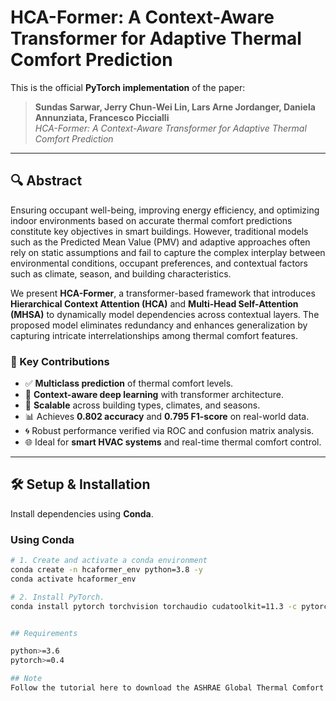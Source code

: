 # HCA-Former: A Context-Aware Transformer for Adaptive Thermal Comfort Prediction

This is the official **PyTorch implementation** of the paper:

> **Sundas Sarwar, Jerry Chun-Wei Lin, Lars Arne Jordanger, Daniela Annunziata, Francesco Piccialli**  
> _HCA-Former: A Context-Aware Transformer for Adaptive Thermal Comfort Prediction_

---

## 🔍 Abstract

Ensuring occupant well-being, improving energy efficiency, and optimizing indoor environments based on accurate thermal comfort predictions constitute key objectives in smart buildings. However, traditional models such as the Predicted Mean Value (PMV) and adaptive approaches often rely on static assumptions and fail to capture the complex interplay between environmental conditions, occupant preferences, and contextual factors such as climate, season, and building characteristics.

We present **HCA-Former**, a transformer-based framework that introduces **Hierarchical Context Attention (HCA)** and **Multi-Head Self-Attention (MHSA)** to dynamically model dependencies across contextual layers. The proposed model eliminates redundancy and enhances generalization by capturing intricate interrelationships among thermal comfort features.

### 🔬 Key Contributions

- ✅ **Multiclass prediction** of thermal comfort levels.
- 🧠 **Context-aware deep learning** with transformer architecture.
- 🏢 **Scalable** across building types, climates, and seasons.
- 📊 Achieves **0.802 accuracy** and **0.795 F1-score** on real-world data.
- 🌀 Robust performance verified via ROC and confusion matrix analysis.
- 🌐 Ideal for **smart HVAC systems** and real-time thermal comfort control.

---

## 🛠️ Setup & Installation

Install dependencies using **Conda**.

### Using Conda

```bash
# 1. Create and activate a conda environment
conda create -n hcaformer_env python=3.8 -y
conda activate hcaformer_env

# 2. Install PyTorch.
conda install pytorch torchvision torchaudio cudatoolkit=11.3 -c pytorch


## Requirements

python>=3.6
pytorch>=0.4

## Note
Follow the tutorial here to download the ASHRAE Global Thermal Comfort Database II and Scales Project, place the files into the "dataset" zip folder.





